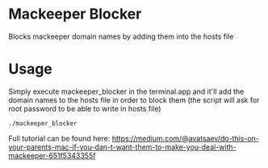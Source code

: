 # Mackeeper Blocker
Blocks mackeeper domain names by adding them into the hosts file

# Usage

Simply execute mackeeper_blocker in the terminal.app and it'll add the domain names to the hosts file in order to block them (the script will ask for root password to be able to write in hosts file)

```
./mackeeper_blocker
```

Full tutorial can be found here: https://medium.com/@avatsaev/do-this-on-your-parents-mac-if-you-dan-t-want-them-to-make-you-deal-with-mackeeper-651f5343355f

